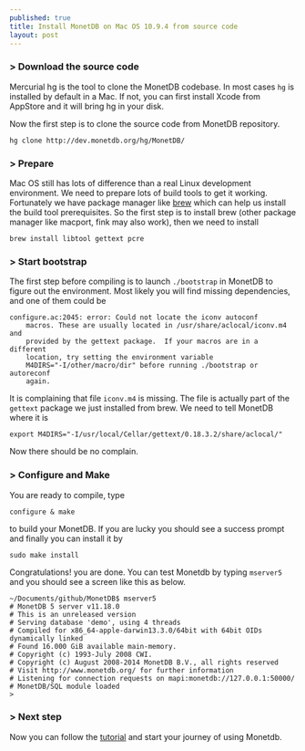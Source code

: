 ```yaml
---
published: true
title: Install MonetDB on Mac OS 10.9.4 from source code
layout: post
---
```


### > Download the source code

Mercurial hg is the tool to clone the MonetDB codebase. In most cases `hg` is installed by default in a Mac. If not, you can first install Xcode from AppStore and it will bring hg in your disk.

Now the first step is to clone the source code from MonetDB repository.

```
hg clone http://dev.monetdb.org/hg/MonetDB/
```

### > Prepare

Mac OS still has lots of difference than a real Linux development environment. We need to prepare lots of build tools to get it working. Fortunately we have package manager like [brew](http://brew.sh/) which can help us install the build tool prerequisites. So the first step is to install brew (other package manager like macport, fink may also work), then we need to install

```
brew install libtool gettext pcre
```

### > Start bootstrap

The first step before compiling is to launch `./bootstrap` in MonetDB to figure out the environment. Most likely you will find missing dependencies, and one of them could be

```
configure.ac:2045: error: Could not locate the iconv autoconf
	macros. These are usually located in /usr/share/aclocal/iconv.m4 and
	provided by the gettext package.  If your macros are in a different
	location, try setting the environment variable
	M4DIRS="-I/other/macro/dir" before running ./bootstrap or autoreconf
	again.
```

It is complaining that file `iconv.m4` is missing. The file is actually part of the `gettext` package we just installed from brew. We need to tell MonetDB where it is

```
export M4DIRS="-I/usr/local/Cellar/gettext/0.18.3.2/share/aclocal/"
```

Now there should be no complain.

### > Configure and Make
You are ready to compile, type

```
configure & make
```

to build your MonetDB. If you are lucky you should see a success prompt and finally you can install it by 

```
sudo make install
```

Congratulations! you are done. You can test Monetdb by typing `mserver5` and you should see a screen like this as below.

```
~/Documents/github/MonetDB$ mserver5 
# MonetDB 5 server v11.18.0
# This is an unreleased version
# Serving database 'demo', using 4 threads
# Compiled for x86_64-apple-darwin13.3.0/64bit with 64bit OIDs dynamically linked
# Found 16.000 GiB available main-memory.
# Copyright (c) 1993-July 2008 CWI.
# Copyright (c) August 2008-2014 MonetDB B.V., all rights reserved
# Visit http://www.monetdb.org/ for further information
# Listening for connection requests on mapi:monetdb://127.0.0.1:50000/
# MonetDB/SQL module loaded
>
```

### > Next step

Now you can follow the [tutorial](https://www.monetdb.org/Documentation/UserGuide/Tutorial) and start your journey of using Monetdb.
